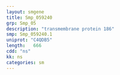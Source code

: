 ```yaml
---
layout: smgene
title: Smp_059240
grp: Smp_05
description: "transmembrane protein 186"
smp: Smp_059240.1
uniprot: "C4QDB5"
length:   666
cdd: "ns"
kk: ns
categories: sm
---
```

